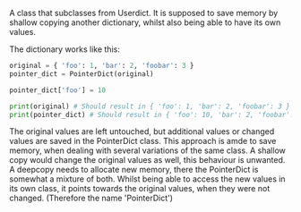 A class that subclasses from Userdict. It is supposed to save memory by shallow copying another dictionary, whilst also being able to have its own values.

The dictionary works like this:

```py
original = { 'foo': 1, 'bar': 2, 'foobar': 3 }
pointer_dict = PointerDict(original)

pointer_dict['foo'] = 10

print(original) # Should result in { 'foo': 1, 'bar': 2, 'foobar': 3 }
print(pointer_dict) # Should result in { 'foo': 10, 'bar': 2, 'foobar': 3 }
```

The original values are left untouched, but additional values or changed values are saved in the PointerDict class.
This approach is amde to save memory, when dealing with several variations of the same class.
A shallow copy would change the original values as well, this behaviour is unwanted.
A deepcopy needs to allocate new memory, there the PointerDict is somewhat a mixture of both.
Whilst being able to access the new values in its own class, it points towards the original values, when they were not changed.
(Therefore the name 'PointerDict')